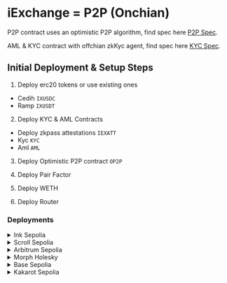 # iExchange = P2P (Onchian)

P2P contract uses an optimistic P2P algorithm, find spec here [P2P Spec](./p2p.spec.md).

AML & KYC contract with offchian zkKyc agent, find spec here [KYC Spec](./kyc.spec.md).

## Initial Deployment & Setup Steps

1. Deploy erc20 tokens or use existing ones

- Cedih `IXUSDC`
- Ramp `IXUSDT`

2. Deploy KYC & AML Contracts

- Deploy zkpass attestations `IEXATT`
- Kyc `KYC`
- Aml `AML`

3. Deploy Optimistic P2P contract `OP2P`

4. Deploy Pair Factor

5. Deploy WETH

6. Deploy Router

### Deployments

<details>
<summary> Ink Sepolia </summary>

#### Deploy erc20 tokens

##### IXUSDC

Deploy - `npx hardhat run scripts/deploy_usdc.ts --network inkSepolia`
Verify - `npx hardhat verify [IXUSDC] --network inkSepolia --contract contracts/tokens/IXUSDC.sol:IXUSDC`
Url - <https://explorer-sepolia.inkonchain.com/address/0xACBC1eC300bBea9A9FD0A661cD717d8519c5FCA5>

##### IXUSDT

Deploy - `npx hardhat run scripts/deploy_usdt.ts --network inkSepolia`
Verify - `npx hardhat verify [IXUSDT] --network inkSepolia --contract contracts/tokens/IXUSDT.sol:IXUSDT`
Url - <https://explorer-sepolia.inkonchain.com/address/0x28cB409154beb695D5E9ffA85dA8f1564Aa3cD76>

#### Deploy Token Faucet

Deploy - `npx hardhat run scripts/deploy_faucet.ts --network inkSepolia`
Verify - `npx hardhat verify --constructor-args contract-args/faucet.ts --network inkSepolia [IXFAUCET]`
Url - <https://explorer-sepolia.inkonchain.com/address/0x935E49458145B917a0EaEE279652F724EA78d8F0>

#### Deploy KYC & AML Contracts

##### IEXATT

Deploy - `npx hardhat run scripts/deploy_attest.ts --network inkSepolia`
Verify - `npx hardhat verify --constructor-args contract-args/attest.ts --network inkSepolia [IEXATT]`
Url - <https://explorer-sepolia.inkonchain.com/address/0xa7c3a5bd99E11E0d8cD21952a0133449b194d3A8>

##### KYC

Deploy - `npx hardhat run scripts/deploy_kyc.ts --network inkSepolia`
Verify - `npx hardhat verify [KYC] [IEXATT] --network inkSepolia`
Url - <https://explorer-sepolia.inkonchain.com/address/0x18604e817ad31fF53031B955f834Df4B26e5AB73>

##### AML

Deploy - `npx hardhat run scripts/deploy_aml.ts --network inkSepolia`
Verify - `npx hardhat verify [AML] --network inkSepolia`
Url - <https://explorer-sepolia.inkonchain.com/address/0xB2002EaFC86DD21eaDAed4b1a7857357a6C3f41f>

#### Deploy Optimistic P2P contract

Deploy - `npx hardhat run scripts/deploy_p2p.ts --network inkSepolia`
Verify - `npx hardhat verify --constructor-args contract-args/p2p.ts --network inkSepolia [OP2P]`
Url - <https://explorer-sepolia.inkonchain.com/address/0x08FD9b19435dD5bdbaF183EE3fe68dCD6fD709EF>

##### After Deployment

`npx hardhat run scripts/add_tokens.ts --network inkSepolia`
`npx hardhat run scripts/add_currency_payments.ts --network inkSepolia`
</details>

<details>
<summary> Scroll Sepolia </summary>

#### Deploy erc20 tokens

##### IXUSDC

Deploy - `npx hardhat run scripts/deploy_usdc.ts --network scrollSepolia`
Verify - `npx hardhat verify [IXUSDC] --network scrollSepolia --contract contracts/tokens/IXUSDC.sol:IXUSDC`
Url - <https://sepolia.scrollscan.com/address/0xACBC1eC300bBea9A9FD0A661cD717d8519c5FCA5>

##### IXUSDT

Deploy - `npx hardhat run scripts/deploy_usdt.ts --network scrollSepolia`
Verify - `npx hardhat verify [IXUSDT] --network scrollSepolia --contract contracts/tokens/IXUSDT.sol:IXUSDT`
Url - <https://sepolia.scrollscan.com/address/0x28cB409154beb695D5E9ffA85dA8f1564Aa3cD76>

#### Deploy Token Faucet

Deploy - `npx hardhat run scripts/deploy_faucet.ts --network scrollSepolia`
Verify - `npx hardhat verify --constructor-args contract-args/faucet.ts --network scrollSepolia [IXFAUCET]`
Url - <https://sepolia.scrollscan.com/address/0x0089326cF33fF85f9AA39e02F4557B454327A17F>

#### Deploy KYC & AML Contracts

##### IEXATT

Deploy - `npx hardhat run scripts/deploy_attest.ts --network scrollSepolia`
Verify - `npx hardhat verify --constructor-args contract-args/attest.ts --network scrollSepolia [IEXATT]`
Url - <https://sepolia.scrollscan.com/address/0xa7c3a5bd99E11E0d8cD21952a0133449b194d3A8>

##### KYC

Deploy - `npx hardhat run scripts/deploy_kyc.ts --network scrollSepolia`
Verify - `npx hardhat verify [KYC] [IEXATT] --network scrollSepolia`
Url - <https://sepolia.scrollscan.com/address/0x18604e817ad31fF53031B955f834Df4B26e5AB73>

##### AML

Deploy - `npx hardhat run scripts/deploy_aml.ts --network scrollSepolia`
Verify - `npx hardhat verify [AML] --network scrollSepolia`
Url - <https://sepolia.scrollscan.com/address/0xB2002EaFC86DD21eaDAed4b1a7857357a6C3f41f>

#### Deploy Optimistic P2P contract

Deploy - `npx hardhat run scripts/deploy_p2p.ts --network scrollSepolia`
Verify - `npx hardhat verify --constructor-args contract-args/p2p.ts --network scrollSepolia [OP2P]`
Url - <https://sepolia.scrollscan.com/address/0x08FD9b19435dD5bdbaF183EE3fe68dCD6fD709EF>

##### After Deployment

`npx hardhat run scripts/add_tokens.ts --network scrollSepolia`
`npx hardhat run scripts/add_currency_payments.ts --network scrollSepolia`
</details>

<details>
<summary> Arbitrum Sepolia </summary>

#### Deploy erc20 tokens

##### IXUSDC

Deploy - `npx hardhat run scripts/deploy_usdc.ts --network arbTestnet`
Verify - `npx hardhat verify [IXUSDC] --network arbTestnet --contract contracts/tokens/IXUSDC.sol:IXUSDC`
Url - <https://sepolia.arbsican.io/address/0x8750753695D7F994eF159Cc52B49f0930374D4CE>

##### IXUSDT

Deploy - `npx hardhat run scripts/deploy_usdt.ts --network arbTestnet`
Verify - `npx hardhat verify [IXUSDT] --network arbTestnet --contract contracts/tokens/IXUSDT.sol:IXUSDT`
Url - <https://sepolia.arbiscan.io/address/0xe8fB78FD7C76A3e2f500d4302E8a75E6706804f8>

#### Deploy Token Faucet

Deploy - `npx hardhat run scripts/deploy_faucet.ts --network arbTestnet`
Verify - `npx hardhat verify --constructor-args contract-args/faucet.ts --network arbTestnet [IXFAUCET]`
Url - <https://sepolia.arbiscan.io/address/0xe38b25BC2421F5Fde72661FA4c5c3035453bfCE6>

#### Deploy KYC & AML Contracts

##### IEXATT

Deploy - `npx hardhat run scripts/deploy_attest.ts --network arbTestnet`
Verify - `npx hardhat verify --constructor-args contract-args/attest.ts --network arbTestnet [IEXATT]`
Url - <https://sepolia.arbiscan.io/address/0xba15d76f67afc55455c1a9acc6b296114a42c641>

##### KYC

Deploy - `npx hardhat run scripts/deploy_kyc.ts --network arbTestnet`
Verify - `npx hardhat verify [KYC] [IEXATT] --network arbTestnet`
Url - <https://sepolia.arbiscan.io/address/0x13041cDFB971226Ac07c171A274cB72Ac8e209Be>

##### AML

Deploy - `npx hardhat run scripts/deploy_aml.ts --network arbTestnet`
Verify - `npx hardhat verify [AML] --network arbTestnet`
Url - <https://sepolia.arbiscan.io/address/0x11342913a0b3814D1C39C78b3809c0b65B113eAC>

#### Deploy Optimistic P2P contract

Deploy - `npx hardhat run scripts/deploy_p2p.ts --network arbTestnet`
Verify - `npx hardhat verify --constructor-args contract-args/p2p.ts --network arbTestnet [OP2P]`
Url - <https://sepolia.arbiscan.io/address/0x3B42D1dEF553EE484984C6c3c769BE58005f5d11>

##### After Deployment

`npx hardhat run scripts/add_tokens.ts --network arbTestnet`
`npx hardhat run scripts/add_currency_payments.ts --network arbTestnet`
</details>
<details>
<summary>  Morph Holesky </summary>

##### Cedih

Deploy - `npx hardhat run scripts/deploy_cd.ts --network morphTestnet`
Verify - `npx hardhat verify [CEDIH] --network morphTestnet --contract contracts/tokens/Cedih.sol:Cedih`
Url - <https://explorer-holesky.morphl2.io/address/0xE4052c1cCd27C049763fb42D58d612f3C79Bb9FC>

##### Ramp

Deploy - `npx hardhat run scripts/deploy_rmp.ts --network morphTestnet`
Verify - `npx hardhat verify [RAMP] --network morphTestnet --contract contracts/tokens/Ramp.sol:Ramp`
Url - <https://explorer-holesky.morphl2.io/address/0x1840BD3e5636Ab619B1A4399b1C60d71b9FEB3a3>

##### TRK

Deploy - `npx hardhat run scripts/deploy_trk.ts --network morphTestnet`
Verify - `npx hardhat verify [TRK] --network morphTestnet --contract contracts/tokens/Troken.sol:Troken`
Url - <https://explorer-holesky.morphl2.io/address/0x8F3c46C38506E76F2614621E5c4255BA8B8b12ae>

##### IXUSDC

Deploy - `npx hardhat run scripts/deploy_usdc.ts --network morphTestnet`
Verify - `npx hardhat verify [IXUSDC] --network morphTestnet --contract contracts/tokens/IXUSDC.sol:IXUSDC`
Url - <https://explorer-holesky.morphl2.io/address/0x6805F4d4BAB919f4e1e9fa593A03E5d13CBeDfb2>

##### IXUSDT

Deploy - `npx hardhat run scripts/deploy_usdt.ts --network morphTestnet`
Verify - `npx hardhat verify [IXUSDT] --network morphTestnet --contract contracts/tokens/IXUSDT.sol:IXUSDT`
Url - <https://explorer-holesky.morphl2.io/address/0x9bABB7c87eb0D2b39981D12e44196b52694ed7a5>

#### Deploy Token Faucet

Deploy - `npx hardhat run scripts/deploy_faucet.ts --network morphTestnet`
Verify - `npx hardhat verify --constructor-args contract-args/faucet.ts --network morphTestnet [IXFAUCET]`
Url - <https://explorer-holesky.morphl2.io/address/0x8C49Fd0b3E42DbAE0b13Fde81E3023c626E6f198>

#### Deploy KYC & AML Contracts

##### IEXATT

Deploy - `npx hardhat run scripts/deploy_attest.ts --network morphTestnet`
Verify - `npx hardhat verify --constructor-args contract-args/attest.ts --network morphTestnet [IEXATT]`
Url - <https://explorer-holesky.morphl2.io/address/0x28d4073C5A7eC8eb107331de600c6EE40d057ECC>

##### KYC

Deploy - `npx hardhat run scripts/deploy_kyc.ts --network morphTestnet`
Verify - `npx hardhat verify [KYC] [IEXATT] --network morphTestnet`
Url - <https://explorer-holesky.morphl2.io/address/0xf2D9A61999f22245831b2C51904Fe11F80e5bFD0>

##### AML

Deploy - `npx hardhat run scripts/deploy_aml.ts --network morphTestnet`
Verify - `npx hardhat verify [AML] --network morphTestnet`
Url - <https://explorer-holesky.morphl2.io/address/0xF99F96fe433E79f2A83c67cBd1a6b1B6b986aA6B>

##### After Deployment

`npx hardhat run scripts/add_agents.ts --network morphTestnet`
`npx hardhat run scripts/whitelist.ts --network morphTestnet`
`npx hardhat run scripts/blacklist.ts --network morphTestnet`

#### Deploy Optimistic P2P contract

Deploy - `npx hardhat run scripts/deploy_p2p.ts --network morphTestnet`
Verify - `npx hardhat verify --constructor-args contract-args/p2p.ts --network morphTestnet [OP2P]`
Url - <https://explorer-holesky.morphl2.io/address/0x1E7f97Fc8C240D2B26A42d9A50592Fcd78574B41>

##### After Deployment

`npx hardhat run scripts/add_tokens.ts --network morphTestnet`
`npx hardhat run scripts/add_currency_payments.ts --network morphTestnet`
`npx hardhat run scripts/register_merchant.ts --network morphTestnet`
`npx hardhat run scripts/register_settler.ts --network morphTestnet`
`npx hardhat run scripts/create_offer.ts --network morphTestnet`
</details>
<details>
<summary>  Base Sepolia</summary>

#### Deploy erc20 tokens

##### IXUSDC

Deploy - `npx hardhat run scripts/deploy_usdc.ts --network baseSepolia`
Verify - `npx hardhat verify [IXUSDC] --network baseSepolia --contract contracts/tokens/IXUSDC.sol:IXUSDC`
Url - <https://base-sepolia.blockscout.com/address/0xf23Dd142E074534eCB784b067DBFa68a10712759>

##### IXUSDT

Deploy - `npx hardhat run scripts/deploy_usdt.ts --network baseSepolia`
Verify - `npx hardhat verify [IXUSDT] --network baseSepolia --contract contracts/tokens/IXUSDT.sol:IXUSDT`
Url - <https://base-sepolia.blockscout.com/address/0xf6A2C93fDC1d1eA25E1aEc278c13AAca884394D5>

#### Deploy Token Faucet

Deploy - `npx hardhat run scripts/deploy_faucet.ts --network baseSepolia`
Verify - `npx hardhat verify --constructor-args contract-args/faucet.ts --network baseSepolia [IXFAUCET]`
Url - <https://base-sepolia.blockscout.com/address/0x8dd31A3eB73c13D535b2F615b1c5C8D761162436>

#### Deploy KYC & AML Contracts

##### IEXATT

Deploy - `npx hardhat run scripts/deploy_attest.ts --network baseSepolia`
Verify - `npx hardhat verify --constructor-args contract-args/attest.ts --network baseSepolia [IEXATT]`
Url - <https://base-sepolia.blockscout.com/address/0x963375d44E0D6A794D9cb10e8EdE80A2f1335587>

##### KYC

Deploy - `npx hardhat run scripts/deploy_kyc.ts --network baseSepolia`
Verify - `npx hardhat verify [KYC] [IEXATT] --network baseSepolia`
Url - <https://base-sepolia.blockscout.com/address/0x0906Ac92b77728A0131F172ef0CE64eB0bC2957B>

##### AML

Deploy - `npx hardhat run scripts/deploy_aml.ts --network baseSepolia`
Verify - `npx hardhat verify [AML] --network baseSepolia`
Url - <https://base-sepolia.blockscout.com/address/0x945E4c081D9da869D61dc7bdC6682B54b197eb2D>

#### Deploy Optimistic P2P contract

Deploy - `npx hardhat run scripts/deploy_p2p.ts --network baseSepolia`
Verify - `npx hardhat verify --constructor-args contract-args/p2p.ts --network baseSepolia [OP2P]`
Url - <https://base-sepolia.blockscout.com/address/0x0c3C2c104A7eDeC4251f8f8D0C737B1C854207b5>

##### After Deployment

`npx hardhat run scripts/add_tokens.ts --network baseSepolia`
`npx hardhat run scripts/add_currency_payments.ts --network baseSepolia`
</details>
<details>
<summary> Kakarot Sepolia</summary>

##### Cedih

Deploy - `npx hardhat run scripts/deploy_cd.ts --network kakarotSepolia`
Verify - `npx hardhat verify [CEDIH] --network kakarotSepolia --contract contracts/tokens/Cedih.sol:Cedih`
Url - <https://sepolia.kakarotscan.org/address/0xB2002EaFC86DD21eaDAed4b1a7857357a6C3f41f>

##### Ramp

Deploy - `npx hardhat run scripts/deploy_rmp.ts --network kakarotSepolia`
Verify - `npx hardhat verify [RAMP] --network kakarotSepolia --contract contracts/tokens/Ramp.sol:Ramp`
Url - <https://sepolia.kakarotscan.org/address/0x08FD9b19435dD5bdbaF183EE3fe68dCD6fD709EF>

##### TRK

Deploy - `npx hardhat run scripts/deploy_trk.ts --network kakarotSepolia`
Verify - `npx hardhat verify [TRK] --network kakarotSepolia --contract contracts/tokens/Troken.sol:Troken`
Url - <https://sepolia.kakarotscan.org/address/0x53637cE365d796FA32eE3FB1A0cB8408Df0fB554>

##### IXUSDC

Deploy - `npx hardhat run scripts/deploy_usdc.ts --network kakarotSepolia`
Verify - `npx hardhat verify [IXUSDC] --network kakarotSepolia --contract contracts/tokens/IXUSDC.sol:IXUSDC`
Url - <https://sepolia.kakarotscan.org/address/0xF5Bd8F96A9cb7e27a838aFA4AF55df5594bc9041>

##### IXUSDT

Deploy - `npx hardhat run scripts/deploy_usdt.ts --network kakarotSepolia`
Verify - `npx hardhat verify [IXUSDT] --network kakarotSepolia --contract contracts/tokens/IXUSDT.sol:IXUSDT`
Url - <https://sepolia.kakarotscan.org/address/0x7281b4cCA308aF757D8BE75e62241e5e0c88CAA3>

#### Deploy Token Faucet

Deploy - `npx hardhat run scripts/deploy_faucet.ts --network kakarotSepolia`
Verify - `npx hardhat verify --constructor-args contract-args/faucet.ts --network kakarotSepolia [IXFAUCET]`
Url - <https://sepolia.kakarotscan.org/address/0x5FBDb7C37E3338130F925ec5355B29A6d6Da5309>

#### Deploy KYC & AML Contracts

##### IEXATT

Deploy - `npx hardhat run scripts/deploy_attest.ts --network kakarotSepolia`
Verify - `npx hardhat verify --constructor-args contract-args/attest.ts --network kakarotSepolia [IEXATT]`
Url - <https://sepolia.kakarotscan.org/address/0xc1272b64F1b500dCe5059b3951afEA77b329e2B9>

##### KYC

Deploy - `npx hardhat run scripts/deploy_kyc.ts --network kakarotSepolia`
Verify - `npx hardhat verify [KYC] [IEXATT] --network kakarotSepolia`
Url - <https://sepolia.kakarotscan.org/address/0x76411bBAAf025F3D25aFFcEb79209eE89cA554Bd>

##### AML

Deploy - `npx hardhat run scripts/deploy_aml.ts --network kakarotSepolia`
Verify - `npx hardhat verify [AML] --network kakarotSepolia`
Url - <https://sepolia.kakarotscan.org/address/0x6e5407517BaBc317b4D4003f12f51a9D2179ee7E>

##### After Deployment

`npx hardhat run scripts/add_agents.ts --network kakarotSepolia`
`npx hardhat run scripts/whitelist.ts --network kakarotSepolia`
`npx hardhat run scripts/blacklist.ts --network kakarotSepolia`

#### Deploy Optimistic P2P contract

Deploy - `npx hardhat run scripts/deploy_p2p.ts --network kakarotSepolia`
Verify - `npx hardhat verify --constructor-args contract-args/p2p.ts --network kakarotSepolia [OP2P]`
Url - <https://sepolia.kakarotscan.org/address/0xEd64A15A6223588794A976d344990001a065F3f1>

##### After Deployment

`npx hardhat run scripts/add_tokens.ts --network kakarotSepolia`
`npx hardhat run scripts/add_currency_payments.ts --network kakarotSepolia`
`npx hardhat run scripts/register_merchant.ts --network kakarotSepolia`
`npx hardhat run scripts/register_settler.ts --network kakarotSepolia`
`npx hardhat run scripts/create_offer.ts --network kakarotSepolia`
</details>
